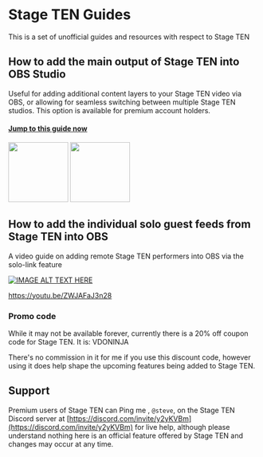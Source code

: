 # Stage TEN Guides

This is a set of unofficial guides and resources with respect to Stage TEN

## How to add the main output of Stage TEN into OBS Studio

Useful for adding additional content layers to your Stage TEN video via OBS, or allowing for seamless switching between multiple Stage TEN studios.  This option is available for premium account holders.

#### [Jump to this guide now](https://steveseguin.github.io/StageTEN-Guides/publishing-to-OBS) 

<img src="https://user-images.githubusercontent.com/2575698/203494522-90279f82-b99b-44f6-9851-90000c7a6835.png" height="120" /> <img src="https://user-images.githubusercontent.com/2575698/203503355-5e535be4-810b-4f47-ab9f-bd56465c85bd.png" height="120" />



## How to add the individual solo guest feeds from Stage TEN into OBS

A video guide on adding remote Stage TEN performers into OBS via the solo-link feature

[![IMAGE ALT TEXT HERE](https://i9.ytimg.com/vi_webp/ZWJAFaJ3n28/mqdefault.webp?v=638e75e7&sqp=COTRvJwG&rs=AOn4CLAgdsArO_jNC0bSYP7O6zRw2Zo1xw)](https://youtu.be/ZWJAFaJ3n28)

https://youtu.be/ZWJAFaJ3n28


### Promo code

While it may not be available forever, currently there is a 20% off coupon code for Stage TEN. It is: VDONINJA   

There's no commission in it for me if you use this discount code, however using it does help shape the upcoming features being added to Stage TEN. 


## Support
Premium users of Stage TEN can Ping me , `@steve`,  on the Stage TEN Discord server at [https://discord.com/invite/y2yKVBm](https://discord.com/invite/y2yKVBm) for live help, although please understand nothing here is an official feature offered by Stage TEN and changes may occur at any time.

